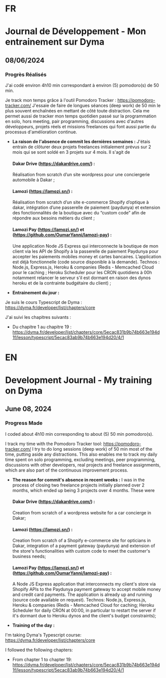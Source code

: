 # FR

# Journal de Développement - Mon entrainement sur Dyma

## 08/06/2024

### Progrès Réalisés

J'ai codé environ 4h10 min correspondant à environ (5) pomodoro(s) de 50 min.

Je track mon temps grâce à l'outil Pomodoro Tracker : https://pomodoro-tracker.com/
J'essaie de faire de longues séances (deep work) de 50 min le plus souvent enchaînées en mettant de côté toute distraction.
Cela me permet aussi de tracker mon temps quotidien passé sur la programmation en solo, hors meeting, pair programming, discussions avec d'autres développeurs, projets réels et missions freelances qui font aussi partie du processus d'amélioration continue.

- **La raison de l'absence de commit les dernières semaines :**
  J'étais entrain de clôturer deux projets freelances initialement prévus sur 2 mois qui se sont soldé en 3 projets sur 4 mois. Il s'agit de

  #### Dakar Drive (https://dakardrive.com/) :

  Réalisation from scratch d’un site wordpress pour une conciergerie automobile à Dakar ;

  #### Lamozi (https://lamozi.sn/) :

  Réalisation from scratch d’un site e-commerce Shopify d’optique à dakar, intégration d’une passerelle de paiement (paydunya) et extension des fonctionnalités de la boutique avec du “custom code” afin de répondre aux besoins métiers du client ;

  #### Lamozi Pay (https://lamozi.sn/) et (https://github.com/OumarYanni/lamozi-pay) :

  Une application Node JS Express qui interconnecte la boutique de mon client via les API de Shopify à la passerelle de paiement Paydunya pour accepter les paiements mobiles money et cartes bancaires. L’application est déjà fonctionnelle (code source disponible à la demande). Technos : Node.js, Express.js, Heroku & companies (Redis - Memcached Cloud pour le caching ; Heroku Scheduler pour les CRON quotidiens à 00h notamment relancer le serveur s'il est dormant en raison des dynos heroku et de la contrainte budgétaire du client) ;

- **Entrainement du jour :**

Je suis le cours Typescript de Dyma : https://dyma.fr/developer/list/chapters/core

J'ai suivi les chapitres suivants :

- Du chapitre 1 au chapitre 19 : https://dyma.fr/developer/list/chapters/core/5ecac831b9b74b663e194d1f/lesson/typescript/5ecac83ab9b74b663e194d20/4/1

# EN

# Development Journal - My training on Dyma

## June 08, 2024

### Progress Made

I coded about 4h10 min corresponding to about (5) 50 min pomodoro(s).

I track my time with the Pomodoro Tracker tool: https://pomodoro-tracker.com/
I try to do long sessions (deep work) of 50 min most of the time, putting aside any distractions.
This also enables me to track my daily time spent on solo programming, excluding meetings, peer programming, discussions with other developers, real projects and freelance assignments, which are also part of the continuous improvement process.

- **The reason for commit's absence in recent weeks :**
  I was in the process of closing two freelance projects initially planned over 2 months, which ended up being 3 projects over 4 months. These were

  #### Dakar Drive (https://dakardrive.com/) :

  Creation from scratch of a wordpress website for a car concierge in Dakar;

  #### Lamozi (https://lamozi.sn/) :

  Creation from scratch of a Shopify e-commerce site for opticians in Dakar, integration of a payment gateway (paydunya) and extension of the store's functionalities with custom code to meet the customer's business needs;

  #### Lamozi Pay (https://lamozi.sn/) et (https://github.com/OumarYanni/lamozi-pay) :

  A Node JS Express application that interconnects my client's store via Shopify APIs to the Paydunya payment gateway to accept mobile money and credit card payments. The application is already up and running (source code available on request). Technos: Node.js, Express.js, Heroku & companies (Redis - Memcached Cloud for caching; Heroku Scheduler for daily CRON at 00:00, in particular to restart the server if it's dormant due to Heroku dynos and the client's budget constraints);

- **Training of the day :**

I'm taking Dyma's Typescript course: https://dyma.fr/developer/list/chapters/core

I followed the following chapters:

- From chapter 1 to chapter 19: https://dyma.fr/developer/list/chapters/core/5ecac831b9b74b663e194d1f/lesson/typescript/5ecac83ab9b74b663e194d20/4/1

